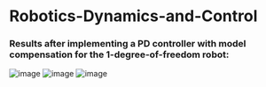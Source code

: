 # Robotics-Dynamics-and-Control
### Results after implementing a PD controller with model compensation for the 1-degree-of-freedom robot:
![image](https://user-images.githubusercontent.com/70733761/144652233-2bcd9179-3543-4094-8f2a-712c3481d59e.png)
![image](https://user-images.githubusercontent.com/70733761/144652347-9d5a5d05-2309-467a-8f0c-47231ea6e161.png)
![image](https://user-images.githubusercontent.com/70733761/144652416-e1232ccc-e86c-4c99-bb27-22f00e829a8a.png)
